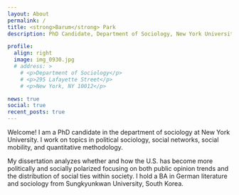 ```yaml
---
layout: About
permalink: /
title: <strong>Barum</strong> Park
description: PhD Candidate, Department of Sociology, New York University

profile:
  align: right
  image: img_0930.jpg
  # address: >
    # <p>Department of Sociology</p>
    # <p>295 Lafayette Street</p>
    # <p>New York, NY 10012</p>

news: true
social: true
recent_posts: true
---
```


Welcome! I am a PhD candidate in the department of sociology at New York University. I work on topics in political sociology, social networks, social mobility, and quantitative methodology. 

My dissertation analyzes whether and how the U.S. has become more politically and socially polarized focusing on both public opinion trends and the distribution of social ties within society. I hold a BA in German literature and sociology from Sungkyunkwan University, South Korea.

